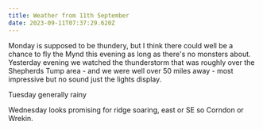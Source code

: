 ```yaml
---
title: Weather from 11th September
date: 2023-09-11T07:37:29.620Z
---
```

Monday is supposed to be thundery, but I think there could well be a chance to fly the Mynd this evening as long as there's no monsters about.  Yesterday evening we watched the thunderstorm that was roughly over the Shepherds Tump area - and we were well over 50 miles away - most impressive but no sound just the lights display.

Tuesday generally rainy

Wednesday looks promising for ridge soaring, east or SE so Corndon or Wrekin.